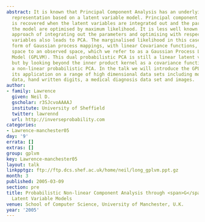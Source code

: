 ```yaml
---
abstract: It is known that Principal Component Analysis has an underlying probabilistic
  representation based on a latent variable model. Principal component analysis (PCA)
  is recovered when the latent variables are integrated out and the parameters of
  the model are optimised by maximum likelihood. It is less well known that the dual
  approach of integrating out the parameters and optimising with respect to the latent
  variables also leads to PCA. The marginalised likelihood in this case takes the
  form of Gaussian process mappings, with linear Covariance functions, from a latent
  space to an observed space, which we refer to as a Gaussian Process Latent Variable
  Model (GPLVM). This dual probabilistic PCA is still a linear latent variable model,
  but by looking beyond the inner product kernel as a covariance function we can develop
  a non-linear probabilistic PCA. In the talk we will introduce the GPLVM and illustrate
  its application on a range of high dimensional data sets including motion capture
  data, hand written digits, a medical diagnosis data set and images.
author:
- family: Lawrence
  given: Neil D.
  gscholar: r3SJcvoAAAAJ
  institute: University of Sheffield
  twitter: lawrennd
  url: http://inverseprobability.com
categories:
- Lawrence-manchester05
day: '9'
errata: []
extras: []
group: gplvm
key: Lawrence-manchester05
layout: talk
linkpptgz: ftp://ftp.dcs.shef.ac.uk/home/neil/long_gplvm.ppt.gz
month: 3
published: 2005-03-09
section: pre
title: Probabilistic Non-linear Component Analysis through <span>G</span>aussian Process
  Latent Variable Models
venue: School of Computer Science, University of Manchester, U.K.
year: '2005'
---
```

